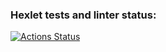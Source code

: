 ### Hexlet tests and linter status:
[![Actions Status](https://github.com/botirk/backend-project-44/actions/workflows/hexlet-check.yml/badge.svg)](https://github.com/botirk/backend-project-44/actions)